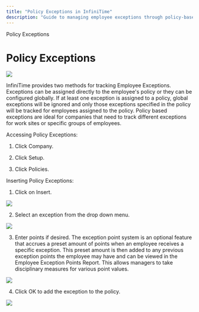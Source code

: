 ```yaml
---
title: "Policy Exceptions in InfiniTime"
description: "Guide to managing employee exceptions through policy-based and global methods in InfiniTime, including access and insertion steps."
---
```


Policy Exceptions

# Policy Exceptions

![](/img/Insert_0.gif)

InfiniTime provides two methods for tracking Employee Exceptions. Exceptions can be assigned directly to the employee's policy or they can be configured globally. If at least one exception is assigned to a policy, global exceptions will be ignored and only those exceptions specified in the policy will be tracked for employees assigned to the policy. Policy based exceptions are ideal for companies that need to track different exceptions for work sites or specific groups of employees.

Accessing Policy Exceptions:

1. Click Company.

2. Click Setup.

3. Click Policies.

Inserting Policy Exceptions:

1. Click on Insert.

![](/img/Insert_0.gif)

2. Select an exception from the drop down menu.

![](/img/Insert_Final.gif)

3. Enter points if desired. The exception point system is an optional feature that accrues a preset amount of points when an employee receives a specific exception. This preset amount is then added to any previous exception points the employee may have and can be viewed in the Employee Exception Points Report. This allows managers to take disciplinary measures for various point values.

![](/img/Insert_Final.gif)

4. Click OK to add the exception to the policy.

![](/img/PolicyExceptions.gif)
